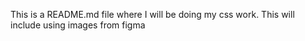 This is a README.md file where I will be doing my css work. This will include using images from figma